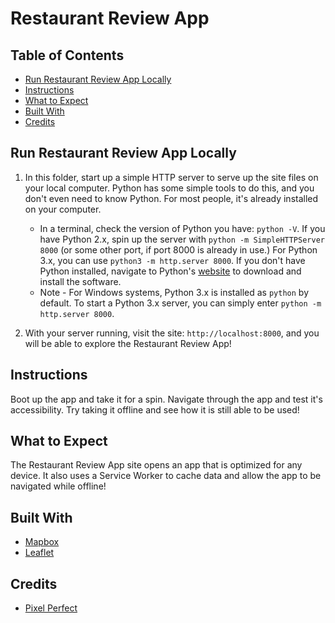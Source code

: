 # Restaurant Review App

## Table of Contents

* [Run Restaurant Review App Locally](#run-restaurant-review-app-locally)
* [Instructions](#instructions)
* [What to Expect](#what-to-expect)
* [Built With](#built-with)
* [Credits](#credits)

## Run Restaurant Review App Locally

1. In this folder, start up a simple HTTP server to serve up the site files on your local computer. Python has some simple tools to do this, and you don't even need to know Python. For most people, it's already installed on your computer.

    * In a terminal, check the version of Python you have: `python -V`. If you have Python 2.x, spin up the server with `python -m SimpleHTTPServer 8000` (or some other port, if port 8000 is already in use.) For Python 3.x, you can use `python3 -m http.server 8000`. If you don't have Python installed, navigate to Python's [website](https://www.python.org/) to download and install the software.
   * Note -  For Windows systems, Python 3.x is installed as `python` by default. To start a Python 3.x server, you can simply enter `python -m http.server 8000`.
2. With your server running, visit the site: `http://localhost:8000`, and you will be able to explore the Restaurant Review App!

## Instructions

Boot up the app and take it for a spin. Navigate through the app and test it's accessibility. Try taking it offline and see how it is still able to be used!


## What to Expect

The Restaurant Review App site opens an app that is optimized for any device. It also uses a Service Worker to cache data and allow the app to be navigated while offline!

## Built With

* [Mapbox](https://www.mapbox.com/)
* [Leaflet](https://leafletjs.com/)

## Credits

* [Pixel Perfect](https://www.flaticon.com/authors/pixel-perfect)

